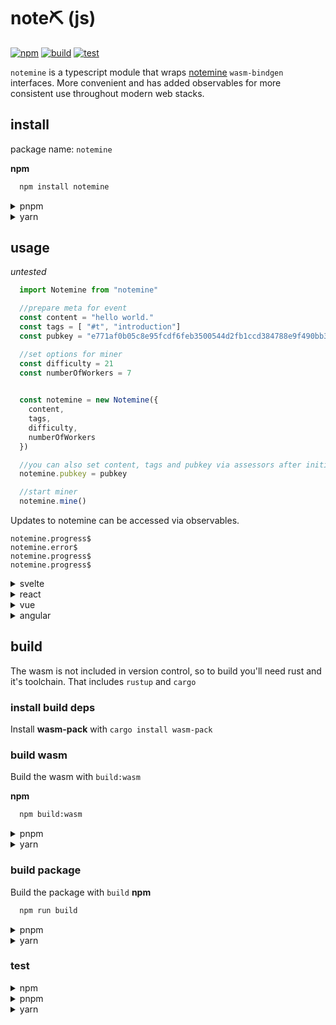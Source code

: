 # note⛏️ (js)

[![npm](https://img.shields.io/npm/v/notemine)]( https://www.npmjs.com/package/notemine )
[![build](https://github.com/sandwichfarm/notemine-js/actions/workflows/build.yaml/badge.svg)]( https://github.com/sandwichfarm/notemine-js/actions/workflows/build.yaml ) 
[![test](https://github.com/sandwichfarm/notemine-js/actions/workflows/test.yaml/badge.svg)]( https://github.com/sandwichfarm/notemine-js/actions/workflows/test.yaml )

`notemine` is a typescript module that wraps [notemine](https://github.com/sandwichfarm/notemine) `wasm-bindgen` interfaces. More convenient and has added observables for more consistent use throughout modern web stacks. 

## install
package name: `notemine`

**npm**
```bash
  npm install notemine
```

<details>
<summary>pnpm</summary>

```bash
  pnpm install notemine
```
</details>

<details>
<summary>yarn</summary>

```bash
  yarn install notemine
```
</details>

## usage 
_untested_

```typescript 
  import Notemine from "notemine"

  //prepare meta for event 
  const content = "hello world."
  const tags = [ "#t", "introduction"]
  const pubkey = "e771af0b05c8e95fcdf6feb3500544d2fb1ccd384788e9f490bb3ee28e8ed66f"

  //set options for miner 
  const difficulty = 21
  const numberOfWorkers = 7
 

  const notemine = new Notemine({
    content,
    tags,
    difficulty,
    numberOfWorkers    
  })

  //you can also set content, tags and pubkey via assessors after initialization. 
  notemine.pubkey = pubkey

  //start miner
  notemine.mine()
```

Updates to notemine can be accessed via observables.
```
notemine.progress$
notemine.error$
notemine.progress$
notemine.progress$
```



<details>
<summary>svelte</summary>

```svelte
<script lang="ts">
  import { onMount } from 'svelte';
  import { type Writable, writable } from 'svelte/store'
  import { type ProgressEvent, NostrMiner } from 'nostr-miner';

  const numberOfMiners = 8
  let miner: NostrMiner;
  let progress: Writable<ProgressEvent[]> = new writable(new Array(numberOfMiners))

  onMount(() => {
    miner = new NostrMiner({ content: 'Hello, Nostr!', numberOfMiners  });

    const subscription = miner.progress$.subscribe(progress_ => {
      progress.update( _progress => {
        _progress[progress_.workerId] = progress_
      })
    });

    miner.mine();

    return () => {
      subscription.unsubscribe();
      miner.cancel();
    };
  });

  $: miners = $progress
</script>


<div>
{#each $miners as miner}
<span>Miner #{miner.workerId}: {miner.hashRate}kH/s [Best PoW: ${miner.bestPowData}]
{/each}

</div>
```
</details>



<details>
<summary>react</summary>

```reactjs
  import React, { useEffect } from 'react';
  import { NostrMiner } from 'nostr-miner';

  const MyComponent = () => {
    const miner = new NostrMiner({ content: 'Hello, Nostr!' });

    useEffect(() => {
      const subscription = miner.progress$.subscribe(progress => {
        // Update progress bar or display miner's progress
      });

      miner.mine();

      return () => {
        subscription.unsubscribe();
        miner.cancel();
      };
    }, []);

    return (
      <div>
        {/* Your UI components */}
      </div>
    );
  };

```
</details>

<details>
<summary>vue</summary>

```vue
<template>
  <div>
    <!-- Your UI components -->
  </div>
</template>

<script lang="ts">
import { defineComponent, onMounted, onUnmounted } from 'vue';
import { NostrMiner } from 'nostr-miner';

export default defineComponent({
  name: 'MinerComponent',
  setup() {
    const miner = new NostrMiner({ content: 'Hello, Nostr!' });

    onMounted(() => {
      const subscription = miner.progress$.subscribe(progress => {
        // Update progress bar or display miner's progress
      });

      miner.mine();

      onUnmounted(() => {
        subscription.unsubscribe();
        miner.cancel();
      });
    });

    return {};
  },
});
</script>

```
</details>

<details>
<summary>angular</summary>

```javascript
import { Component, OnInit, OnDestroy } from '@angular/core';
import { NostrMiner } from 'nostr-miner';
import { Subscription } from 'rxjs';

@Component({
  selector: 'app-miner',
  templateUrl: './miner.component.html',
})
export class MinerComponent implements OnInit, OnDestroy {
  miner: NostrMiner;
  progressSubscription: Subscription;

  ngOnInit() {
    this.miner = new NostrMiner({ content: 'Hello, Nostr!' });
    this.progressSubscription = this.miner.progress$.subscribe(progress => {
      // Update progress bar or display miner's progress
    });

    this.miner.mine();
  }

  ngOnDestroy() {
    this.progressSubscription.unsubscribe();
    this.miner.cancel();
  }
}
```
</details>

## build
The wasm is not included in version control, so to build you'll need rust and it's toolchain. That includes `rustup` and `cargo`

### install build deps

Install **wasm-pack** with `cargo install wasm-pack` 

### build wasm 
Build the wasm with `build:wasm` 

**npm**

```bash
  npm build:wasm
```

<details>
<summary>pnpm</summary>

```bash
  pnpm build:wasm
```
</details>

<details>
<summary>yarn</summary>

```bash
  yarn build:wasm
```
</details>

### build package 

Build the package with `build` 
**npm**

```bash
  npm run build
```

<details>
<summary>pnpm</summary>

```bash
  pnpm run build
```
</details>

<details>
<summary>yarn</summary>

```bash
  yarn build
```
</details>

### test 
<details>
<summary>npm</summary>

```bash
  npm run build
```
</details>

<details>
<summary>pnpm</summary>

```bash
  pnpm run build
```
</details>

<details>
<summary>yarn</summary>

```bash
  yarn build
```
</details>
